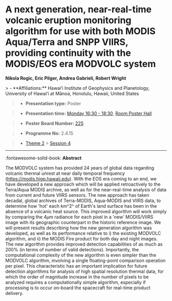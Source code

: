# A next generation, near-real-time volcanic eruption monitoring algorithm for use with both MODIS Aqua/Terra and SNPP VIIRS, providing continuity with the MODIS/EOS era MODVOLC system

**Nikola Rogic, Eric Pilger, Andrea Gabrieli, Robert Wright**

<!-- more -->> - **Affiliations:** Hawaiʻi Institute of Geophysics and Planetology, University of Hawaiʻi at Mānoa, Honolulu, Hawaii, United States

> - **Presentation type:** Poster

> - **Presentation time:** [Monday 16:30 - 18:30](../sessions_comparison.md#__tabbed_1_6), [Room Poster Hall](../maps_venue.md#__tabbed_1_1)

> - **Poster Board Number:** [225](../map_poster_boards.md#monday)

> - **Programme No:** 2.4.15

> - [Theme 2](../theme2.md) > [Session 4](../sessions/session-2-4.md)

--- 

:fontawesome-solid-book: **Abstract**

The MODVOLC system has provided 24 years of global data regarding volcanic thermal unrest at near daily temporal frequency (https://modis.higp.hawaii.edu). With the EOS era coming to an end, we have developed a new approach which will be applied retroactively to the Terra/Aqua MODIS archive, as well as for the near-real-time analysis of data from current and future VIIRS sensors. The new approach has taken decadal, global archives of Terra-MODIS, Aqua-MODIS and VIIRS data, to determine how 'hot' each km^2^ of Earth's land surface has been in the absence of a volcanic heat source. This improved algorithm will work simply by comparing the 4μm radiance for each pixel in a 'new' MODIS/VIIRS image with its geographic counterpart in the historic reference image.
We will present results describing how the new generation algorithm was developed, as well as its performance relative to i) the existing MODVOLC algorithm, and ii) the MODIS Fire product for both day and night images. The new algorithm provides improved detection capabilities of as much as 200% (in terms of number of valid detections). Importantly, the computational complexity of the new algorithm is even simpler than the MODVOLC algorithm, involving a single floating-point comparison operation per pixel. This characteristic has an important implication for future detection algorithms for analysis of high spatial resolution thermal data, for which the order of magnitude increase in the number of pixels to be analyzed requires a computationally simple algorithm, especially if processing is to occur on-board the spacecraft for real-time product delivery.

